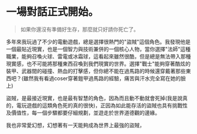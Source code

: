 # 一場對話正式開始。

> 如果你還沒有準備好生存，那麼就只好請你死亡了。

多年來我玩過了不少的電動遊戲，總是選擇很熱門的"盜賊"這個角色。我發現他是一個最貼近現實，也是一個智力與技術兼併的一個核心人物，當你選擇"法師"這種職業，能夠召喚火球、雷電或冰霜球，這看起來雖然很酷，但是總是無法帶入那種現實感，也不可能將那種東西召喚到我們現實的世界。選擇"戰士"能夠穿著酷炫的裝甲、武器間的碰撞、熱血的打擊感，但你總不能在過馬路的時候還穿戴著那些東西吧？(雖然我有看過coser穿著鎧甲過馬路的經驗，痛苦與汗水完全寫在她的臉上)

盜賊，是最接近現實，也是最有智慧的角色，因為而且動不動就會死掉(我是說真的，電玩遊戲的這類角色死的真的很快)，正因為如此能存活的盜賊也具有挑戰性及價值性，每一個步驟都要仔細規劃，並遊走於世界道德觀的邊緣。

我也非常愛幻想，幻想著有一天能夠成為世界上最強的盜賊，